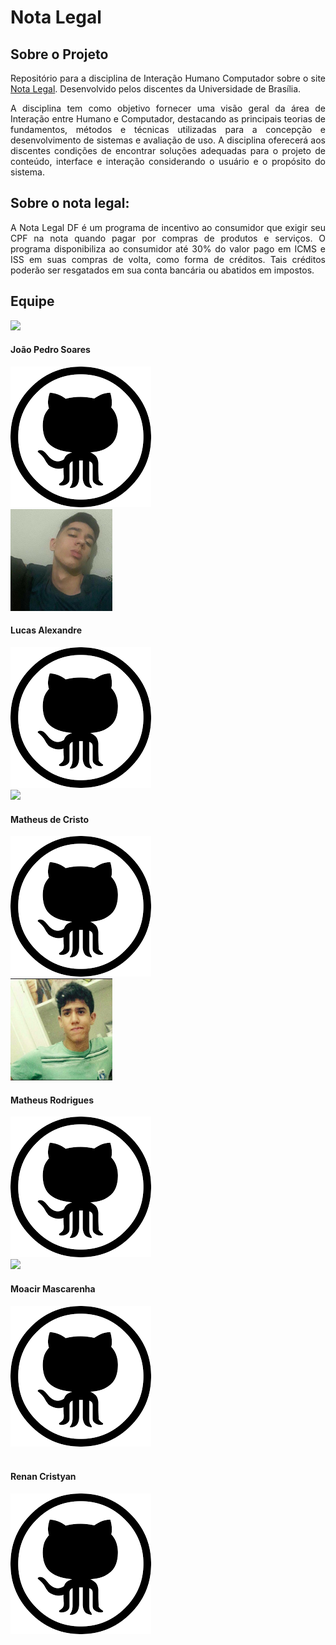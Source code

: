 # Nota Legal

## Sobre o Projeto
<p align="justify">
Repositório para a disciplina de Interação Humano Computador sobre o site <a href="http://www.notalegal.df.gov.br">Nota Legal</a>. Desenvolvido pelos discentes da Universidade de Brasília.
</p>

<p align="justify">
A disciplina tem como objetivo fornecer uma visão geral da área de Interação entre Humano e Computador, destacando as principais teorias de fundamentos, métodos e técnicas utilizadas para a concepção e desenvolvimento de sistemas e avaliação de uso. A disciplina oferecerá aos discentes condições de encontrar soluções adequadas para o projeto de conteúdo, interface e interação considerando o usuário e o propósito do sistema.
</p>

## Sobre o nota legal:

<p align="justify">
A Nota Legal DF é um programa de incentivo ao consumidor que exigir seu CPF na nota quando pagar por compras de produtos e serviços.
O programa disponibiliza ao consumidor até 30% do valor pago em ICMS e ISS em suas compras de volta, como forma de créditos.
Tais créditos poderão ser resgatados em sua conta bancária ou abatidos em impostos.
</p>

## Equipe

  <div  class="card">
      <img class="integrante" src="https://github.com/Interacao-Humano-Computador/2019.2-Nota-Legal/blob/master/notaLegal/docs/img/equipe/joao.png">  
      <div class="item">
      <h4><b>João Pedro Soares</b></h4>
      <a href="https://github.com/jpcirqueira">
        <img class="icon" src="https://github.com/Interacao-Humano-Computador/2019.2-Nota-Legal/blob/master/notaLegal/docs/img/icons/githubIcon.png">
      </a>
    </div>
  </div>

  <div  class="card">
      <img class="integrante" src="https://github.com/Interacao-Humano-Computador/2019.2-Nota-Legal/blob/master/notaLegal/docs/img/equipe/LucasA.png">
      <div class="item">
      <h4><b>Lucas Alexandre</b></h4>
      <a href="https://github.com/lucasA27">
        <img class="icon" src="https://github.com/Interacao-Humano-Computador/2019.2-Nota-Legal/blob/master/notaLegal/docs/img/icons/githubIcon.png">
      </a>
    </div>
  </div>
</div>
<div class="container">
  <div class="card">
      <img class="integrante" src="https://github.com/Interacao-Humano-Computador/2019.2-Nota-Legal/blob/master/notaLegal/docs/img/equipe/MatheusEstanislau.png">
      <div class="item">
      <h4><b>Matheus de Cristo</b></h4>
      <a href="https://github.com/MatheusEstanislau">
        <img class="icon" src="https://github.com/Interacao-Humano-Computador/2019.2-Nota-Legal/blob/master/notaLegal/docs/img/icons/githubIcon.png">
      </a>
    </div>
  </div>
<div class="container">
  <div class="card">
    <img class="integrante" src="https://github.com/Interacao-Humano-Computador/2019.2-Nota-Legal/blob/master/notaLegal/docs/img/equipe/Matheus.png">
    <div  class="item">
      <h4><b>Matheus Rodrigues</b></h4>
      <a href="https://github.com/gleal17">
        <img class="icon" src="https://github.com/Interacao-Humano-Computador/2019.2-Nota-Legal/blob/master/notaLegal/docs/img/icons/githubIcon.png">
      </a>
    </div>
  </div>
  <div  class="card">
      <img class="integrante" src="https://github.com/Interacao-Humano-Computador/2019.2-Nota-Legal/blob/master/notaLegal/docs/img/equipe/Moacir.png">
      <div class="item">
      <h4><b>Moacir Mascarenha</b></h4>
      <a href="https://github.com/MoacirMSJ">
        <img class="icon" src="https://github.com/Interacao-Humano-Computador/2019.2-Nota-Legal/blob/master/notaLegal/docs/img/icons/githubIcon.png">
      </a>
    </div>
  </div>

  <div class="card">
      <img  class="integrante">
            <div  class="item">
      <h4><b>Renan Cristyan</b></h4>
      <a href="https://github.com/Interacao-Humano-Computador/2019.2-Nota-Legal/blob/master/notaLegal/docs/img/equipe/Renan.png">
        <img class="icon" src="https://github.com/Interacao-Humano-Computador/2019.2-Nota-Legal/blob/master/notaLegal/docs/img/icons/githubIcon.png">
      </a>
    </div>
  </div>
</div>
